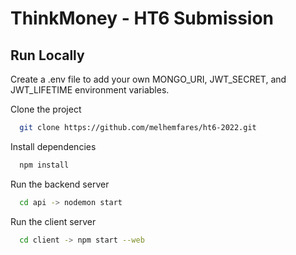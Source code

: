 
# ThinkMoney - HT6 Submission




## Run Locally

Create a .env file to add your own MONGO_URI, JWT_SECRET, and JWT_LIFETIME environment variables.

Clone the project

```bash
  git clone https://github.com/melhemfares/ht6-2022.git
```

Install dependencies

```bash
  npm install
```

Run the backend server

```bash
  cd api -> nodemon start
```

Run the client server

```bash
  cd client -> npm start --web
```

